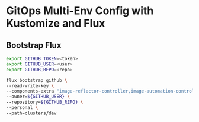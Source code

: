 # GitOps Multi-Env Config with Kustomize and Flux

## Bootstrap Flux

```bash
export GITHUB_TOKEN=<token>
export GITHUB_USER=<user>
export GITHUB_REPO=<repo>
```

```bash
flux bootstrap github \
--read-write-key \
--components-extra "image-reflector-controller,image-automation-controller" \
--owner=${GITHUB_USER} \
--repository=${GITHUB_REPO} \
--personal \
--path=clusters/dev
```

